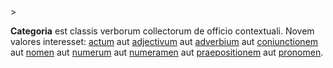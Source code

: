 <!-- markdownlint-disable MD041 -->>
**Categoria** est classis verborum collectorum de officio contextuali. Novem valores interesset: [actum](actus.md) aut [adjectivum](adiectivum.md) aut [adverbium](adverbium.md) aut [coniunctionem](coniunctio.md) aut [nomen](nomen.md) aut [numerum](numerus.md) aut [numeramen](numeramen.md) aut [praepositionem](praepositio.md) aut [pronomen](pronomen.md).
